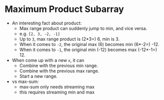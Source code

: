 # Maximum Product Subarray

* An interesting fact about product:
  * Max range product can suddenly jump to min, and vice versa.
  * e.g. `[2, 3, -2, -1]`
  * Up to `3`, max range product is (2*3=) 6, min is 3.
  * When it comes to `-2`, the original max (6) becomes min (6*-2=) -12.
  * When it comes to `-1`, the original min (-12) becomes max (-12*-1=) 12.
* When come up with a new `x`, it can
  * Combine with the previous min range.
  * Combine with the previous max range.
  * Start a new range.
* vs max-sum:
  * max-sum only needs streaming max
  * this requires streaming min and max
